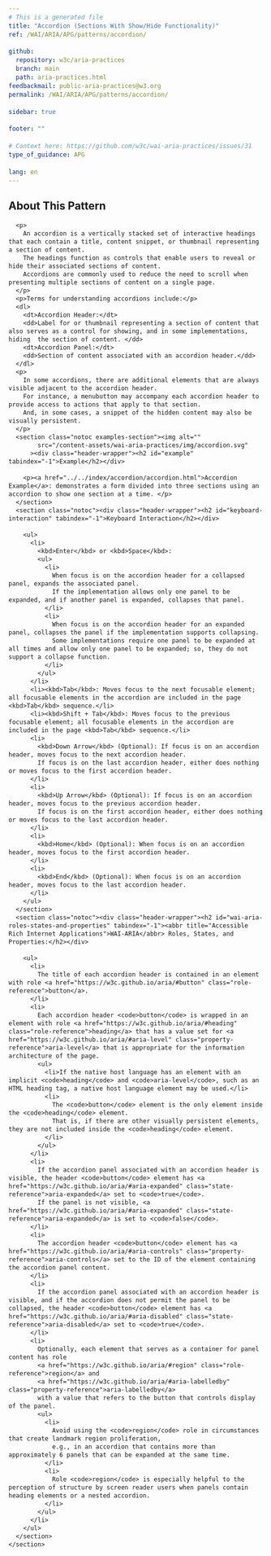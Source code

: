 ```yaml
---
# This is a generated file
title: "Accordion (Sections With Show/Hide Functionality)"
ref: /WAI/ARIA/APG/patterns/accordion/

github:
  repository: w3c/aria-practices
  branch: main
  path: aria-practices.html
feedbackmail: public-aria-practices@w3.org
permalink: /WAI/ARIA/APG/patterns/accordion/

sidebar: true

footer: ""

# Context here: https://github.com/w3c/wai-aria-practices/issues/31
type_of_guidance: APG

lang: en
---
```



<link rel="stylesheet" href="/content-assets/wai-aria-practices/styles.css">
<!-- Code highlighting styles -->
<link rel="stylesheet" href="/WAI/ARIA/APG/index/css/github.css">

<script>
const addBodyClass = "pattern-page";
const enableSidebar = true;
if (addBodyClass) document.body.classList.add(addBodyClass);
if (enableSidebar) document.body.classList.add('has-sidebar');
</script>
    
<div>
<section class="widget" id="accordion"><h2 id="about-this-pattern" tabindex="-1">About This Pattern</h2><div class="header-wrapper"></div>
      
      <p>
        An accordion is a vertically stacked set of interactive headings that each contain a title, content snippet, or thumbnail representing a section of content.
        The headings function as controls that enable users to reveal or hide their associated sections of content.
        Accordions are commonly used to reduce the need to scroll when presenting multiple sections of content on a single page.
      </p>
      <p>Terms for understanding accordions include:</p>
      <dl>
        <dt>Accordion Header:</dt>
        <dd>Label for or thumbnail representing a section of content that also serves as a control for showing, and in some implementations, hiding  the section of content. </dd>
        <dt>Accordion Panel:</dt>
        <dd>Section of content associated with an accordion header.</dd>
      </dl>
      <p>
        In some accordions, there are additional elements that are always visible adjacent to the accordion header.
        For instance, a menubutton may accompany each accordion header to provide access to actions that apply to that section.
        And, in some cases, a snippet of the hidden content may also be visually persistent.
      </p>
      <section class="notoc examples-section"><img alt="" 
            src="/content-assets/wai-aria-practices/img/accordion.svg"
          ><div class="header-wrapper"><h2 id="example" tabindex="-1">Example</h2></div>
        
        <p><a href="../../index/accordion/accordion.html">Accordion Example</a>: demonstrates a form divided into three sections using an accordion to show one section at a time. </p>
      </section>
      <section class="notoc"><div class="header-wrapper"><h2 id="keyboard-interaction" tabindex="-1">Keyboard Interaction</h2></div>
        
        <ul>
          <li>
            <kbd>Enter</kbd> or <kbd>Space</kbd>:
            <ul>
              <li>
                When focus is on the accordion header for a collapsed panel, expands the associated panel.
                If the implementation allows only one panel to be expanded, and if another panel is expanded, collapses that panel.
              </li>
              <li>
                When focus is on the accordion header for an expanded panel, collapses the panel if the implementation supports collapsing.
                Some implementations require one panel to be expanded at all times and allow only one panel to be expanded; so, they do not support a collapse function.
              </li>
            </ul>
          </li>
          <li><kbd>Tab</kbd>: Moves focus to the next focusable element; all focusable elements in the accordion are included in the page <kbd>Tab</kbd> sequence.</li>
          <li><kbd>Shift + Tab</kbd>: Moves focus to the previous focusable element; all focusable elements in the accordion are included in the page <kbd>Tab</kbd> sequence.</li>
          <li>
            <kbd>Down Arrow</kbd> (Optional): If focus is on an accordion header, moves focus to the next accordion header.
            If focus is on the last accordion header, either does nothing or moves focus to the first accordion header.
          </li>
          <li>
            <kbd>Up Arrow</kbd> (Optional): If focus is on an accordion header, moves focus to the previous accordion header.
            If focus is on the first accordion header, either does nothing or moves focus to the last accordion header.
          </li>
          <li>
            <kbd>Home</kbd> (Optional): When focus is on an accordion header, moves focus to the first accordion header.
          </li>
          <li>
            <kbd>End</kbd> (Optional): When focus is on an accordion header, moves focus to the last accordion header.
          </li>
        </ul>
      </section>
      <section class="notoc"><div class="header-wrapper"><h2 id="wai-aria-roles-states-and-properties" tabindex="-1"><abbr title="Accessible Rich Internet Applications">WAI-ARIA</abbr> Roles, States, and Properties:</h2></div>
        
        <ul>
          <li>
            The title of each accordion header is contained in an element with role <a href="https://w3c.github.io/aria/#button" class="role-reference">button</a>.
          </li>
          <li>
            Each accordion header <code>button</code> is wrapped in an element with role <a href="https://w3c.github.io/aria/#heading" class="role-reference">heading</a> that has a value set for <a href="https://w3c.github.io/aria/#aria-level" class="property-reference">aria-level</a> that is appropriate for the information architecture of the page.
            <ul>
              <li>If the native host language has an element with an implicit <code>heading</code> and <code>aria-level</code>, such as an HTML heading tag, a native host language element may be used.</li>
              <li>
                The <code>button</code> element is the only element inside the <code>heading</code> element.
                That is, if there are other visually persistent elements, they are not included inside the <code>heading</code> element.
              </li>
            </ul>
          </li>
          <li>
            If the accordion panel associated with an accordion header is visible, the header <code>button</code> element has <a href="https://w3c.github.io/aria/#aria-expanded" class="state-reference">aria-expanded</a> set to <code>true</code>.
            If the panel is not visible, <a href="https://w3c.github.io/aria/#aria-expanded" class="state-reference">aria-expanded</a> is set to <code>false</code>.
          </li>
          <li>
            The accordion header <code>button</code> element has <a href="https://w3c.github.io/aria/#aria-controls" class="property-reference">aria-controls</a> set to the ID of the element containing the accordion panel content.
          </li>
          <li>
            If the accordion panel associated with an accordion header is visible, and if the accordion does not permit the panel to be collapsed, the header <code>button</code> element has <a href="https://w3c.github.io/aria/#aria-disabled" class="state-reference">aria-disabled</a> set to <code>true</code>.
          </li>
          <li>
            Optionally, each element that serves as a container for panel content has role
            <a href="https://w3c.github.io/aria/#region" class="role-reference">region</a> and
            <a href="https://w3c.github.io/aria/#aria-labelledby" class="property-reference">aria-labelledby</a>
            with a value that refers to the button that controls display of the panel.
            <ul>
              <li>
                Avoid using the <code>region</code> role in circumstances that create landmark region proliferation,
                e.g., in an accordion that contains more than approximately 6 panels that can be expanded at the same time.
              </li>
              <li>
                Role <code>region</code> is especially helpful to the perception of structure by screen reader users when panels contain heading elements or a nested accordion.
              </li>
            </ul>
          </li>
        </ul>
      </section>
    </section>
</div>
<script>
  var SkipToConfig = {
    settings: {
      skipTo: {
        displayOption: 'popup',
        attachElement: '#site-header',
        colorTheme: 'aria'
      }
    }
  };
</script>
<script src="/content-assets/wai-aria-practices/skipto.min.js"></script>

